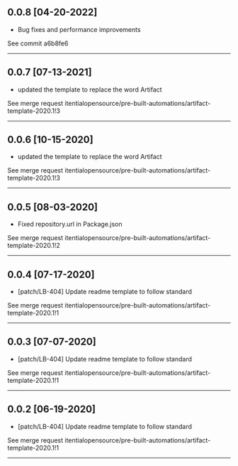 
## 0.0.8 [04-20-2022]

* Bug fixes and performance improvements

See commit a6b8fe6

---

## 0.0.7 [07-13-2021]

* updated the template to replace the word Artifact

See merge request itentialopensource/pre-built-automations/artifact-template-2020.1!3

---

## 0.0.6 [10-15-2020]

* updated the template to replace the word Artifact

See merge request itentialopensource/pre-built-automations/artifact-template-2020.1!3

---

## 0.0.5 [08-03-2020]

* Fixed repository.url in Package.json

See merge request itentialopensource/pre-built-automations/artifact-template-2020.1!2

---

## 0.0.4 [07-17-2020]

* [patch/LB-404] Update readme template to follow standard

See merge request itentialopensource/pre-built-automations/artifact-template-2020.1!1

---

## 0.0.3 [07-07-2020]

* [patch/LB-404] Update readme template to follow standard

See merge request itentialopensource/pre-built-automations/artifact-template-2020.1!1

---

## 0.0.2 [06-19-2020]

* [patch/LB-404] Update readme template to follow standard

See merge request itentialopensource/pre-built-automations/artifact-template-2020.1!1

---

